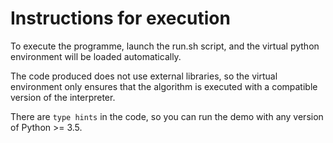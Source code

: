# Instructions for execution

To execute the programme, launch the run.sh script, and the virtual python environment will be loaded automatically.

The code produced does not use external libraries, so the virtual environment only ensures that the algorithm is executed with a compatible version of the interpreter.

There are `type hints` in the code, so you can run the demo with any version of Python >= 3.5.
